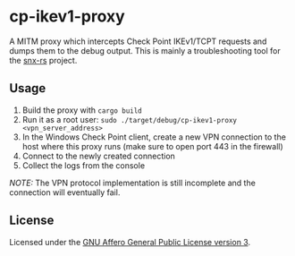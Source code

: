 # cp-ikev1-proxy

A MITM proxy which intercepts Check Point IKEv1/TCPT requests and dumps them to the debug output.
This is mainly a troubleshooting tool for the [snx-rs](https://github.com/ancwrd1/snx-rs) project.

## Usage

1. Build the proxy with `cargo build`
2. Run it as a root user: `sudo ./target/debug/cp-ikev1-proxy <vpn_server_address>`
3. In the Windows Check Point client, create a new VPN connection to the host where this proxy runs (make sure to open port 443 in the firewall)
4. Connect to the newly created connection
5. Collect the logs from the console

*NOTE:* The VPN protocol implementation is still incomplete and the connection will eventually fail.

## License

Licensed under the [GNU Affero General Public License version 3](https://opensource.org/license/agpl-v3/).
